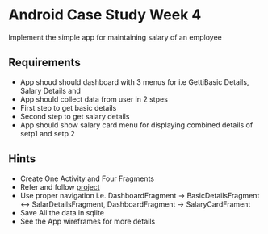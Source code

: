 # Android Case Study Week 4
Implement the simple app for maintaining salary of an employee

## Requirements 
- App shoud should dashboard with 3 menus for i.e GettiBasic Details, Salary Details and 
- App should collect data from user in 2 stpes
- First step to get basic details
- Second step to get salary details
- App should show salary card menu for displaying combined details of setp1 and setp 2

## Hints
- Create One Activity and Four Fragments
- Refer and follow [project](https://github.com/aniruddhha/mobile-app-development-c5126e5c-1a9b-11ec-9621-0242ac130002/tree/master/week6/sqlite-case-study) 
- Use proper navigation i.e. DashboardFragment -> BasicDetailsFragment <-> SalarDetailsFragment, DashboardFragment -> SalaryCardFrament
- Save All the data in sqlite
- See the App wireframes for more details
